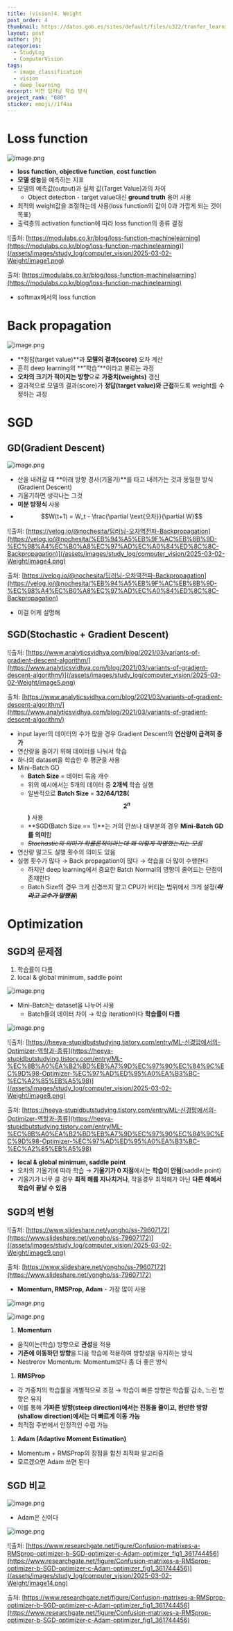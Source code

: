 ```yaml
---
title: (vision)4. Weight
post_order: 4
thumbnail: https://datos.gob.es/sites/default/files/u322/tranfer_learning.jpg
layout: post
author: jhj
categories:
  - StudyLog
  - ComputerVision
tags:
  - image_classification
  - vision
  - deep_learning
excerpt: 비전 딥러닝 학습 방식
project_rank: "680"
sticker: emoji//1f4aa
---
```


# Loss function

![image.png](/assets/images/study_log/computer_vision/2025-03-02-Weight/image.png)

- **loss function**, **objective function**, **cost function**
- **모델 성능**을 예측하는 지표
- 모델의 예측값(output)과 실제 값(Target Value)과의 차이
    - Object detection - target value대신 **ground truth** 용어 사용
- 최적의 weight값을 조절하는데 사용(loss function의 값이 0과 가깝게 되는 것이 목표)
- 출력층의 activation function에 따라 loss function의 종류 결정

![출처: [https://modulabs.co.kr/blog/loss-function-machinelearning](https://modulabs.co.kr/blog/loss-function-machinelearning)](/assets/images/study_log/computer_vision/2025-03-02-Weight/image1.png)

출처: [https://modulabs.co.kr/blog/loss-function-machinelearning](https://modulabs.co.kr/blog/loss-function-machinelearning)

- softmax에서의 loss function

# Back propagation

![image.png](/assets/images/study_log/computer_vision/2025-03-02-Weight/image2.png)

- **정답(target value)**과 **모델의 결과(score)** 오차 계산
- 흔히 deep learning의 **”학습”**이라고 불르는 과정
- **오차의 크기가 적어지는 방향**으로 **가중치(weights)** 갱신
- 결과적으로 모델의 결과(score)가 **정답(target value)와 근접**하도록 weight를 수정하는 과정

# SGD

## GD(Gradient Descent)

![image.png](/assets/images/study_log/computer_vision/2025-03-02-Weight/image3.png)

- 산을 내려갈 때 **아래 방향 경사(기울기)**를 타고 내려가는 것과 동일한 방식(Gradient Descent)
- 기울기하면 생각나는 그것
- **미분 방정식** 사용
- $$W(t+1) = W_t - \frac{\partial \text{오차}}{\partial W}$$

![출처: [https://velog.io/@nochesita/딥러닝-오차역전파-Backpropagation](https://velog.io/@nochesita/%EB%94%A5%EB%9F%AC%EB%8B%9D-%EC%98%A4%EC%B0%A8%EC%97%AD%EC%A0%84%ED%8C%8C-Backpropagation)](/assets/images/study_log/computer_vision/2025-03-02-Weight/image4.png)

출처: [https://velog.io/@nochesita/딥러닝-오차역전파-Backpropagation](https://velog.io/@nochesita/%EB%94%A5%EB%9F%AC%EB%8B%9D-%EC%98%A4%EC%B0%A8%EC%97%AD%EC%A0%84%ED%8C%8C-Backpropagation)

- 이걸 어케 설명해

## SGD(Stochastic + Gradient Descent)

![출처: [https://www.analyticsvidhya.com/blog/2021/03/variants-of-gradient-descent-algorithm/](https://www.analyticsvidhya.com/blog/2021/03/variants-of-gradient-descent-algorithm/)](/assets/images/study_log/computer_vision/2025-03-02-Weight/image5.png)

출처: [https://www.analyticsvidhya.com/blog/2021/03/variants-of-gradient-descent-algorithm/](https://www.analyticsvidhya.com/blog/2021/03/variants-of-gradient-descent-algorithm/)

- input layer의 데이터의 수가 많을 경우 Gradient Descent의 **연산량이 급격히 증가**
- 연산량을 줄이기 위해 데이터를 나눠서 학습
- 하나의 dataset을 학습한 후 평균을 사용
- Mini-Batch GD
    - **Batch Size** = 데이터 묶음 개수
    - 위의 예시에서는 5개의 데이터 중 **2개씩** 학습 실행
    - 일반적으로 **Batch Size** = **32/64/128($$2^n$$)** 사용
    - **SGD(Batch Size == 1)**는 거의 안쓰나 대부분의 경우 **Mini-Batch GD를 의미**함
    - *~~Stochastic의 의미가 확률론적이라는데 왜 이렇게 작명했는지는 모름~~*
- 연산량 말고도 실행 횟수의 의미도 있음
- 실행 횟수가 많다 → Back propagation이 많다 → 학습을 더 많이 수행한다
    - 하지만 deep learning에서 중요한 Batch Normal의 영향이 줄어드는 단점이 존재한다
    - Batch Size의 경우 크게 신경쓰지 말고 CPU가 버티는 범위에서 크게 설정(***~~하라고 교수가 말했음~~***)

# Optimization

## SGD의 문제점

1. 학습률이 다름
2. local & global minimum, saddle point

![image.png](/assets/images/study_log/computer_vision/2025-03-02-Weight/image6.png)

- Mini-Batch는 dataset을 나누어 사용
    - Batch들의 데이터 차이 → 학습 iteration마다 **학습률이 다름**

![image.png](/assets/images/study_log/computer_vision/2025-03-02-Weight/image7.png)

![출처: [https://heeya-stupidbutstudying.tistory.com/entry/ML-신경망에서의-Optimizer-역할과-종류](https://heeya-stupidbutstudying.tistory.com/entry/ML-%EC%8B%A0%EA%B2%BD%EB%A7%9D%EC%97%90%EC%84%9C%EC%9D%98-Optimizer-%EC%97%AD%ED%95%A0%EA%B3%BC-%EC%A2%85%EB%A5%98)](/assets/images/study_log/computer_vision/2025-03-02-Weight/image8.png)

출처: [https://heeya-stupidbutstudying.tistory.com/entry/ML-신경망에서의-Optimizer-역할과-종류](https://heeya-stupidbutstudying.tistory.com/entry/ML-%EC%8B%A0%EA%B2%BD%EB%A7%9D%EC%97%90%EC%84%9C%EC%9D%98-Optimizer-%EC%97%AD%ED%95%A0%EA%B3%BC-%EC%A2%85%EB%A5%98)

- **local & global minimum, saddle point**
- 오차의 기울기에 따라 학습 → **기울기가 0 지점**에서는 **학습이 안됨**(saddle point)
- 기울기가 너무 클 경우 **최적 해를 지나치거나**, 작을경우 최적해가 아닌 **다른 해에서 학습이 끝날 수 있음**

## SGD의 변형

![출처: [https://www.slideshare.net/yongho/ss-79607172](https://www.slideshare.net/yongho/ss-79607172)](/assets/images/study_log/computer_vision/2025-03-02-Weight/image9.png)

출처: [https://www.slideshare.net/yongho/ss-79607172](https://www.slideshare.net/yongho/ss-79607172)

- **Momentum, RMSProp, Adam** - 가장 많이 사용

![image.png](/assets/images/study_log/computer_vision/2025-03-02-Weight/image10.png)

![image.png](/assets/images/study_log/computer_vision/2025-03-02-Weight/image11.png)

1. **Momentum**
- 움직이는(학습) 방향으로 **관성**을 적용
- **기존에 이동하던 방향**을 다음 학습에 적용하여 방향성을 유지하는 방식
- Nestrerov Momentum: Momentum보다 좀 더 좋은 방식

1. **RMSProp**
- 각 가중치의 학습률을 개별적으로 조정 → 학습이 빠른 방향은 학습률 감소, 느린 방향은 유지
- 이를 통해 **가파른 방향(steep direction)에서는 진동을 줄이고, 완만한 방향(shallow direction)에서는 더 빠르게 이동 가능**
- 최적점 주변에서 안정적인 수렴 가능

1. **Adam (Adaptive Moment Estimation)**
- Momentum + RMSProp의 장점을 합친 최적화 알고리즘
- 모르겠으면 Adam 쓰면 된다

## SGD 비교

![image.png](/assets/images/study_log/computer_vision/2025-03-02-Weight/image12.png)

- Adam은 신이다

![image.png](/assets/images/study_log/computer_vision/2025-03-02-Weight/image13.png)

![출처: [https://www.researchgate.net/figure/Confusion-matrixes-a-RMSprop-optimizer-b-SGD-optimizer-c-Adam-optimizer_fig1_361744456](https://www.researchgate.net/figure/Confusion-matrixes-a-RMSprop-optimizer-b-SGD-optimizer-c-Adam-optimizer_fig1_361744456)](/assets/images/study_log/computer_vision/2025-03-02-Weight/image14.png)

출처: [https://www.researchgate.net/figure/Confusion-matrixes-a-RMSprop-optimizer-b-SGD-optimizer-c-Adam-optimizer_fig1_361744456](https://www.researchgate.net/figure/Confusion-matrixes-a-RMSprop-optimizer-b-SGD-optimizer-c-Adam-optimizer_fig1_361744456)